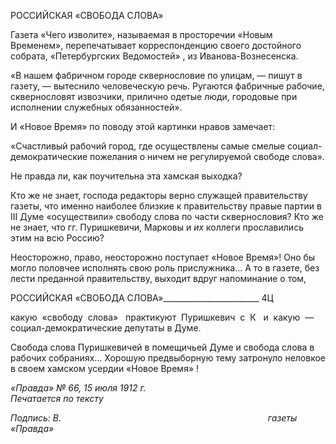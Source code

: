 РОССИЙСКАЯ «СВОБОДА СЛОВА»

Газета «Чего изволите», называемая в просторечии «Новым Временем», перепеча­тывает корреспонденцию своего достойного собрата, «Петербургских Ведомостей» , из Иванова-Вознесенска.

«В нашем фабричном городе сквернословие по улицам, — пишут в газету, — вытеснило человече­скую речь. Ругаются фабричные рабочие, сквернословят извозчики, прилично одетые люди, городовые при исполнении служебных обязанностей».

И «Новое Время» по поводу этой картинки нравов замечает:

«Счастливый рабочий город, где осуществлены самые смелые социал-демократические пожелания о ничем не регулируемой свободе слова».

Не правда ли, как поучительна эта хамская выходка?

Кто же не знает, господа редакторы верно служащей правительству газеты, что именно наиболее близкие к правительству правые партии в III Думе «осуществили» свободу слова по части сквернословия? Кто же не знает, что гг. Пуришкевичи, Марко­вы и _их_ коллеги прославились этим на всю Россию?

Неосторожно, право, неосторожно поступает «Новое Время»! Оно бы могло полов­чее исполнять свою роль прислужника... А то в газете, без лести преданной правитель­ству, выходит вдруг напоминание о том,

  

РОССИЙСКАЯ «СВОБОДА СЛОВА»________________________ 4Ц

какую  «свободу  слова»   практикуют  Пуришкевич  с  К   и  какую  —  социал-демократические депутаты в Думе.

Свобода слова Пуришкевичей в помещичьей Думе и свобода слова в рабочих собра­ниях... Хорошую предвыборную тему затронуло неловкое в своем хамском усердии «Новое Время» !

_«Правда» № 66, 15 июля 1912 г.                                                             Печатается по тексту_

_Подпись: В._                                                                                    _газеты «Правда»_